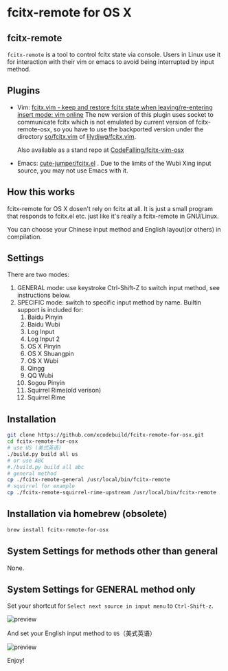 fcitx-remote for OS X
=================

## fcitx-remote

`fcitx-remote` is a tool to control fcitx state via console. Users in
Linux use it for interaction with their vim or emacs to avoid being
interrupted by input method.

## Plugins

-   Vim: [fcitx.vim - keep and restore fcitx state when
    leaving/re-entering insert mode: vim
    online](http://www.vim.org/scripts/script.php?script_id=3764)
    The new version of this plugin uses socket to communicate fcitx which is
    not emulated by current version of fcitx-remote-osx, so you have to use
    the backported version under the directory [so/fcitx.vim](https://github.com/lilydjwg/fcitx.vim/blob/master/so/fcitx.vim) of [lilydjwg/fcitx.vim](https://github.com/lilydjwg/fcitx.vim).
    
    Also available as a stand repo at [CodeFalling/fcitx-vim-osx](https://github.com/CodeFalling/fcitx-vim-osx)
    
-   Emacs:
    [cute-jumper/fcitx.el](https://github.com/cute-jumper/fcitx.el)
    . Due to the limits of the Wubi Xing input source, you may not use Emacs with it.

## How this works

fcitx-remote for OS X dosen't rely on fcitx at all. It is just a small
program that responds to fcitx.el etc. just like it's really a fcitx-remote in
GNU/Linux.

You can choose your Chinese input method and English layout(or others)
in compilation.

## Settings

There are two modes:

1. GENERAL mode: use keystroke Ctrl-Shift-Z to switch input method, see instructions below.
2. SPECIFIC mode: switch to specific input method by name. Builtin support is included for:
    1. Baidu Pinyin
    2. Baidu Wubi
    3. Log Input
    4. Log Input 2
    5. OS X Pinyin
    6. OS X Shuangpin
    7. OS X Wubi
    8. Qingg
    9. QQ Wubi
    10. Sogou Pinyin
    11. Squirrel Rime(old verison)
    12. Squirrel Rime

## Installation

```bash
git clone https://github.com/xcodebuild/fcitx-remote-for-osx.git
cd fcitx-remote-for-osx
# use US (美式英语)
./build.py build all us
# or use ABC
#./build.py build all abc
# general method
cp ./fcitx-remote-general /usr/local/bin/fcitx-remote
# squirrel for example
cp ./fcitx-remote-squirrel-rime-upstream /usr/local/bin/fcitx-remote
```

## Installation via homebrew (obsolete)

```bash
brew install fcitx-remote-for-osx
```

## System Settings for methods other than general

None.

## System Settings for GENERAL method only

Set your shortcut for `Select next source in input menu` to `Ctrl-Shift-z`.

![preview](https://cloud.githubusercontent.com/assets/5436704/15090907/60f3cc0a-146a-11e6-9f32-8128d1e2a339.png)

And set your English input method to `US`（美式英语）

![preview](https://cloud.githubusercontent.com/assets/5436704/13461653/d1404578-e0bd-11e5-8326-f7ca07558964.png)

Enjoy!
